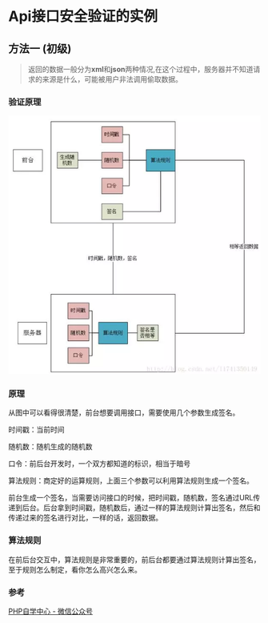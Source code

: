 #	Api接口安全验证的实例

##	方法一 (初级)



> ​	返回的数据一般分为**xml**和**json**两种情况,在这个过程中，服务器并不知道请求的来源是什么，可能被用户非法调用偷取数据。

### 验证原理

![img](../static/640.webp)

###	原理

从图中可以看得很清楚，前台想要调用接口，需要使用几个参数生成签名。

时间戳：当前时间

随机数：随机生成的随机数

口令：前后台开发时，一个双方都知道的标识，相当于暗号

算法规则：商定好的运算规则，上面三个参数可以利用算法规则生成一个签名。

前台生成一个签名，当需要访问接口的时候，把时间戳，随机数，签名通过URL传递到后台。后台拿到时间戳，随机数后，通过一样的算法规则计算出签名，然后和传递过来的签名进行对比，一样的话，返回数据。



### 算法规则

在前后台交互中，算法规则是非常重要的，前后台都要通过算法规则计算出签名，至于规则怎么制定，看你怎么高兴怎么来。



### 参考

[PHP自学中心 - 微信公众号](https://mp.weixin.qq.com/s?__biz=MzIxMDA0OTcxNA==&mid=2654257218&idx=1&sn=2f39f300d33b62f643ed9aee27ef9576&chksm=8caaef9fbbdd66896836300e8aea73ac1f780c2ac742ce5b2e8fff9c4a52a4e7ad421c4103df&mpshare=1&scene=1&srcid=1009d0K4vA9jgN4ahv0oNEbX#rd)